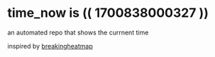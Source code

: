 # time_now is (( 1700838000327 ))

an automated repo that shows the currnent time

inspired by [breakingheatmap](https://github.com/breakingheatmap/breakingheatmap)